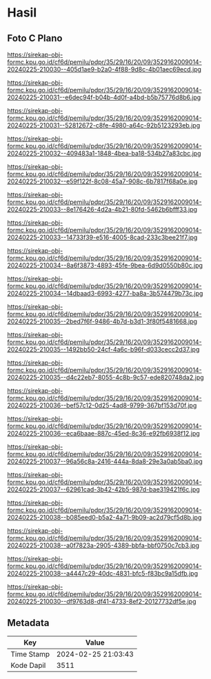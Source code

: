 # Hasil

## Foto C Plano

https://sirekap-obj-formc.kpu.go.id/cf6d/pemilu/pdpr/35/29/16/20/09/3529162009014-20240225-210030--405d1ae9-b2a0-4f88-9d8c-4b01aec69ecd.jpg

https://sirekap-obj-formc.kpu.go.id/cf6d/pemilu/pdpr/35/29/16/20/09/3529162009014-20240225-210031--e6dec94f-b04b-4d0f-a4bd-b5b75776d8b6.jpg

https://sirekap-obj-formc.kpu.go.id/cf6d/pemilu/pdpr/35/29/16/20/09/3529162009014-20240225-210031--52812672-c8fe-4980-a64c-92b5123293eb.jpg

https://sirekap-obj-formc.kpu.go.id/cf6d/pemilu/pdpr/35/29/16/20/09/3529162009014-20240225-210032--409483a1-1848-4bea-ba18-534b27a83cbc.jpg

https://sirekap-obj-formc.kpu.go.id/cf6d/pemilu/pdpr/35/29/16/20/09/3529162009014-20240225-210032--e59f122f-8c08-45a7-908c-6b7817f68a0e.jpg

https://sirekap-obj-formc.kpu.go.id/cf6d/pemilu/pdpr/35/29/16/20/09/3529162009014-20240225-210033--8e176426-4d2a-4b21-80fd-5462b6bfff33.jpg

https://sirekap-obj-formc.kpu.go.id/cf6d/pemilu/pdpr/35/29/16/20/09/3529162009014-20240225-210033--14733f39-e516-4005-8cad-233c3bee21f7.jpg

https://sirekap-obj-formc.kpu.go.id/cf6d/pemilu/pdpr/35/29/16/20/09/3529162009014-20240225-210034--8a6f3873-4893-45fe-9bea-6d9d0550b80c.jpg

https://sirekap-obj-formc.kpu.go.id/cf6d/pemilu/pdpr/35/29/16/20/09/3529162009014-20240225-210034--14dbaad3-6993-4277-ba8a-3b574479b73c.jpg

https://sirekap-obj-formc.kpu.go.id/cf6d/pemilu/pdpr/35/29/16/20/09/3529162009014-20240225-210035--2bed7f6f-9486-4b7d-b3d1-3f80f5481668.jpg

https://sirekap-obj-formc.kpu.go.id/cf6d/pemilu/pdpr/35/29/16/20/09/3529162009014-20240225-210035--1492bb50-24cf-4a6c-b96f-d033cecc2d37.jpg

https://sirekap-obj-formc.kpu.go.id/cf6d/pemilu/pdpr/35/29/16/20/09/3529162009014-20240225-210035--d4c22eb7-8055-4c8b-9c57-ede820748da2.jpg

https://sirekap-obj-formc.kpu.go.id/cf6d/pemilu/pdpr/35/29/16/20/09/3529162009014-20240225-210036--bef57c12-0d25-4ad8-9799-367bf153d70f.jpg

https://sirekap-obj-formc.kpu.go.id/cf6d/pemilu/pdpr/35/29/16/20/09/3529162009014-20240225-210036--eca6baae-887c-45ed-8c36-e92fb6938f12.jpg

https://sirekap-obj-formc.kpu.go.id/cf6d/pemilu/pdpr/35/29/16/20/09/3529162009014-20240225-210037--96a56c8a-2416-444a-8da8-29e3a0ab5ba0.jpg

https://sirekap-obj-formc.kpu.go.id/cf6d/pemilu/pdpr/35/29/16/20/09/3529162009014-20240225-210037--62961cad-3b42-42b5-987d-bae319421f6c.jpg

https://sirekap-obj-formc.kpu.go.id/cf6d/pemilu/pdpr/35/29/16/20/09/3529162009014-20240225-210038--b085eed0-b5a2-4a71-9b09-ac2d79cf5d8b.jpg

https://sirekap-obj-formc.kpu.go.id/cf6d/pemilu/pdpr/35/29/16/20/09/3529162009014-20240225-210038--a0f7823a-2905-4389-bbfa-bbf0750c7cb3.jpg

https://sirekap-obj-formc.kpu.go.id/cf6d/pemilu/pdpr/35/29/16/20/09/3529162009014-20240225-210038--a4447c29-40dc-4831-bfc5-f83bc9a15dfb.jpg

https://sirekap-obj-formc.kpu.go.id/cf6d/pemilu/pdpr/35/29/16/20/09/3529162009014-20240225-210030--df9763d8-df41-4733-8ef2-20127732df5e.jpg


## Metadata

| Key        | Value               |
| ---------- | ------------------- |
| Time Stamp | 2024-02-25 21:03:43 |
| Kode Dapil | 3511                |




